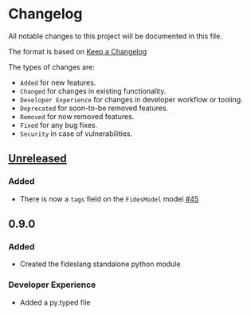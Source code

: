 # Changelog

All notable changes to this project will be documented in this file.

The format is based on [Keep a Changelog](https://keepachangelog.com/en/)

The types of changes are:

* `Added` for new features.
* `Changed` for changes in existing functionality.
* `Developer Experience` for changes in developer workflow or tooling.
* `Deprecated` for soon-to-be removed features.
* `Removed` for now removed features.
* `Fixed` for any bug fixes.
* `Security` in case of vulnerabilities.

## [Unreleased](https://github.com/ethyca/fideslang/compare/0.9.0...main)

### Added

* There is now a `tags` field on the `FidesModel` model [#45](https://github.com/ethyca/fideslang/pull/45)

## 0.9.0

### Added

* Created the fideslang standalone python module

### Developer Experience

* Added a py.typed file
